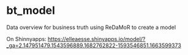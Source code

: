 # bt_model
Data overview for business truth using ReDaMoR to create a model

On Shinnyapps: https://elleaesse.shinyapps.io/model/?_ga=2.147951479.1543596889.1682762822-1593546851.1663599373
